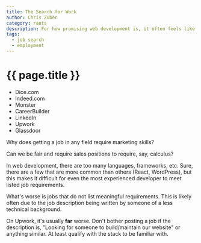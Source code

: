 ```yaml
---
title: The Search for Work
author: Chris Zuber
category: rants
description: For how promising web development is, it often feels like a deadend
tags:
  - job search
  - employment
---
```

# {{ page.title }}

- Dice.com
- Indeed.com
- Monster
- CareerBuilder
- LinkedIn
- Upwork
- Glassdoor

Why does getting a job in any field require marketing skills?

Can we be fair and require sales positions to require, say, calculus?

In web development, there are too many languages, frameworks, etc. Sure, there
are a few that are more common than others (React, WordPress), but this makes it
difficult for even the most experienced developer to meet listed job requirements.

What's worse is jobs that do not list meaningful requirements. This is likely
often due to the job description being written by someone of a less technical
background.

On Upwork, it's usually **far** worse. Don't bother posting a job if the description
is, "Looking for someone to build/maintain our website" or anything similar. At
least qualify with the stack to be familiar with.
